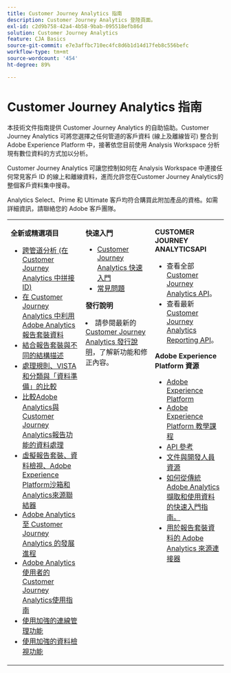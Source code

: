 ```yaml
---
title: Customer Journey Analytics 指南
description: Customer Journey Analytics 登陸頁面。
exl-id: c2d9b758-42a4-4b58-9bab-095518efb86d
solution: Customer Journey Analytics
feature: CJA Basics
source-git-commit: e7e3affbc710ec4fc8d6b1d14d17feb8c556befc
workflow-type: tm+mt
source-wordcount: '454'
ht-degree: 89%

---
```


# Customer Journey Analytics 指南

本技術文件指南提供 Customer Journey Analytics 的自助協助。Customer Journey Analytics 可將您選擇之任何管道的客戶資料 (線上及離線皆可) 整合到 Adobe Experience Platform 中，接著依您目前使用 Analysis Workspace 分析現有數位資料的方式加以分析。

Customer Journey Analytics 可讓您控制如何在 Analysis Workspace 中連接任何常見客戶 ID 的線上和離線資料，進而允許您在Customer Journey Analytics的整個客戶資料集中搜尋。

Analytics Select、Prime 和 Ultimate 客戶均符合購買此附加產品的資格。如需詳細資訊，請聯絡您的 Adobe 客戶團隊。

<table frame="none"> 
 <tbody> 
  <tr> 
   <td colname="col1" colsep="0" rowsep="0" valign="top"> <p class="head"> <b>全新或精選項目</b> </p> <p> 
     <ul>
      <li><a href="https://experienceleague.adobe.com/docs/analytics-platform/using/cca/overview.html?lang=zh-Hant#cja-connections"> 跨管道分析 (在 Customer Journey Analytics 中拼接 ID) </a> </li>
      <li><a href="https://experienceleague.adobe.com/docs/analytics-platform/using/compare-aa-cja/cja-aa-comparison/aa-data-in-cja.html?lang=zh-Hant">在 Customer Journey Analytics 中利用 Adobe Analytics 報告套裝資料</a> </li>
      <li><a href="https://experienceleague.adobe.com/docs/analytics-platform/using/cja-usecases/combine-report-suites.html?lang=zh-Hant"> 結合報告套裝與不同的結構描述 </a> </li>
      <li><a href="https://experienceleague.adobe.com/docs/analytics-platform/using/compare-aa-cja/cja-aa-comparison/pr-vista-dataprep.html?lang=zh-Hant"> 處理規則、VISTA 和分類與「資料準備」的比較 </a> </li>
      <li><a href="https://experienceleague.adobe.com/docs/analytics-platform/using/compare-aa-cja/cja-aa-comparison/data-processing-comparisons.html?lang=zh-Hant"> 比較Adobe Analytics與Customer Journey Analytics報告功能的資料處理 </a> </li>
      <li><a href="https://experienceleague.adobe.com/docs/analytics-platform/using/compare-aa-cja/cja-aa-comparison/vrs-dataview-sandbox-adc.html?lang=zh-Hant"> 虛擬報告套裝、資料檢視、Adobe Experience Platform沙箱和Analytics來源聯結器 </a> </li>
      <li><a href="https://experienceleague.adobe.com/docs/analytics-platform/using/compare-aa-cja/aa-to-cja.html?lang=zh-Hant">Adobe Analytics 至 Customer Journey Analytics 的發展進程 </a> </li>
      <li><a href="https://experienceleague.adobe.com/docs/analytics-platform/using/compare-aa-cja/aa-to-cja-user.html?lang=zh-Hant"> Adobe Analytics使用者的Customer Journey Analytics使用指南 </a> </li>
     <li><a href="https://experienceleague.adobe.com/docs/analytics-platform/using/cja-connections/manage-connections.html?lang=zh-Hant#connection-detail"> 使用加強的連線管理功能 </a> </li>
      <li><a href="https://experienceleague.adobe.com/docs/analytics-platform/using/cja-dataviews/data-views.html?lang=zh-Hant#cja-dataviews"> 使用加強的資料檢視功能 </a> </li>
   <td colname="col2" valign="top"><p class="head"> <b>快速入門</b> </p> 
      <ul> 
      <li><a href="https://experienceleague.adobe.com/docs/analytics-platform/using/cja-overview/cja-getting-started.html?lang=zh-Hant"> Customer Journey Analytics 快速入門 </a> </li> 
      <li><a href="https://experienceleague.adobe.com/docs/analytics-platform/using/cja-overview/cja-faq.html?lang=zh-Hant"> 常見問題</a> </li> 
   </ul> <p class="head"><b>發行說明</b> </p> 
     <li>請參閱最新的 <a href="https://experienceleague.adobe.com/docs/analytics-platform/using/releases/latest.html?lang=zh-Hant" format="https" scope="external">Customer Journey Analytics 發行說明</a>，了解新功能和修正內容。 </li>
    <td colname="col3" valign="top"> <p class="head"><b>CUSTOMER JOURNEY ANALYTICSAPI</b> </p> 
    <ul> 
     <li>查看全部 <a href="https://developer.adobe.com/cja-apis/docs/" format="https" scope="external">Customer Journey Analytics API</a>。 </li>
      <li>查看最新 <a href="https://developer.adobe.com/cja-apis/docs/api/#tag/Reporting-API" format="https" scope="external">Customer Journey Analytics Reporting API</a>。 </li>
    </ul> <p class="head"> <b>Adobe Experience Platform 資源</b> </p> 
    <ul> 
     <li><a href="https://www.adobe.com/tw/experience-platform.html" format="http" scope="external"> Adobe Experience Platform</a> </li> 
     <li> <a href="https://experienceleague.adobe.com/docs/platform-learn/tutorials/overview.html?lang=zh-Hant" format="https" scope="external"> Adobe Experience Platform 教學課程</a> </li> 
     <li><a href="https://www.adobe.io/apis/experienceplatform/home/api-reference.html" format="https" scope="external"> API 參考</a> </li> 
     <li><a href="https://www.adobe.com/tw/experience-platform/documentation-and-developer-resources.html" format="https" scope="external"> 文件與開發人員資源</a> </li>
     <li><a href="https://experienceleague.adobe.com/docs/analytics-platform/using/cja-data-ingestion/ingest-use-guides/analytics.html?lang=zh-Hant" format="https" scope="external"> 如何從傳統 Adobe Analytics 擷取和使用資料的快速入門指南。
     <li><a href="https://experienceleague.adobe.com/docs/experience-platform/sources/connectors/adobe-applications/analytics.html?lang=zh-Hant" format="https" scope="external">用於報告套裝資料的 Adobe Analytics 來源連接器</a> </li>
    </ul> </td> 
  </tr> 
 </tbody> 
</table>
